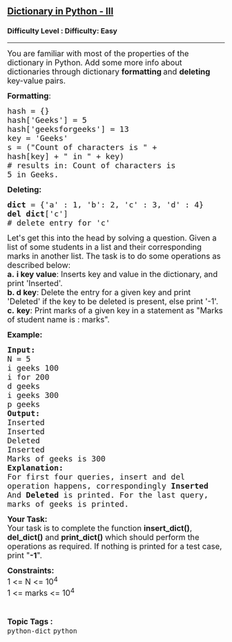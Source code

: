 <h2><a href="https://www.geeksforgeeks.org/problems/dictionary-in-python-iii/1?page=1&category=python&sortBy=submissions">Dictionary in Python - III</a></h2><h3>Difficulty Level : Difficulty: Easy</h3><hr><div class="problems_problem_content__Xm_eO"><p><span style="font-size: 18px;">You are familiar with most of the properties of the dictionary in Python. Add some more info about dictionaries through dictionary <strong>formatting </strong>and <strong>deleting </strong>key-value pairs.</span></p>
<p><span style="font-size: 18px;"><strong>Formatting</strong>:</span></p>
<pre><span style="font-size: 18px;">hash = {}</span>
<span style="font-size: 18px;">hash['Geeks'] = 5</span>
<span style="font-size: 18px;">hash['geeksforgeeks'] = 13
key = 'Geeks'</span>
<span style="font-size: 18px;">s = ("Count of characters is " + 
hash[key] + " in " + key)             </span>
<span style="font-size: 18px;"># results in: Count of characters is 
5 in Geeks.</span></pre>
<p><span style="font-size: 18px;"><strong>Deleting:</strong></span></p>
<pre><span style="font-size: 18px;"><strong>dict </strong>= {'a' : 1, 'b': 2, 'c' : 3, 'd' : 4}</span>
<span style="font-size: 18px;"><strong>del dict</strong>['c']          
# delete entry for 'c'</span></pre>
<p><span style="font-size: 18px;">Let's get this into the head by solving a question. Given a list of some students in a list and their corresponding marks in another list. The task is to do some operations as described below:<br><strong>a.</strong>&nbsp;<strong>i&nbsp;key value</strong>: Inserts key and value in the dictionary, and print 'Inserted'.<br><strong>b. d key</strong>: Delete the entry for a given key and print 'Deleted' if the key to be deleted is present, else print '-1'.<br><strong>c.</strong> <strong>key</strong>: Print marks of a given key in a statement as "Marks of student name is : marks".</span></p>
<p><span style="font-size: 18px;"><strong>Example:</strong></span></p>
<pre><span style="font-size: 18px;"><strong>Input:</strong></span>
<span style="font-size: 18px;">N = 5</span>
<span style="font-size: 18px;">i geeks 100</span>
<span style="font-size: 18px;">i for 200</span>
<span style="font-size: 18px;">d geeks</span>
<span style="font-size: 18px;">i geeks 300</span>
<span style="font-size: 18px;">p geeks</span>
<span style="font-size: 18px;"><strong>Output:</strong></span>
<span style="font-size: 18px;">Inserted</span>
<span style="font-size: 18px;">Inserted</span>
<span style="font-size: 18px;">Deleted</span>
<span style="font-size: 18px;">Inserted</span>
<span style="font-size: 18px;">Marks of geeks is 300</span>
<span style="font-size: 18px;"><strong>Explanation:</strong></span>
<span style="font-size: 18px;">For first four queries, insert and del 
operation happens, correspondingly <strong>Inserted 
</strong>And <strong>Deleted </strong>is printed. For the last query, 
marks of geeks is printed.</span></pre>
<p><span style="font-size: 18px;"><strong>Your Task:</strong><br>Your task is to complete the function <strong>insert_dict()</strong>, <strong>del_dict()</strong> and <strong>print_dict()</strong> which should perform the operations as required.&nbsp;If nothing is printed for a test case, print "<strong>-1</strong>".</span></p>
<p><span style="font-size: 18px;"><strong>Constraints:</strong><br>1 &lt;= N &lt;= 10<sup>4</sup><br>1 &lt;= marks &lt;= 10<sup>4</sup></span></p></div><br><p><span style=font-size:18px><strong>Topic Tags : </strong><br><code>python-dict</code>&nbsp;<code>python</code>&nbsp;